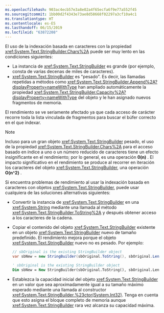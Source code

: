 ```yaml
---
ms.openlocfilehash: 903ac4ecb57e3a8e02a4f65ecfa6f9e77a552f45
ms.sourcegitcommit: 1bb00d2f4343e73ae8d58668f02297a3cf10a4c1
ms.translationtype: HT
ms.contentlocale: es-ES
ms.lasthandoff: 06/15/2019
ms.locfileid: "63872208"
---
```

El uso de la indexación basada en caracteres con la propiedad <xref:System.Text.StringBuilder.Chars%2A> puede ser muy lento en las condiciones siguientes:

- La instancia de <xref:System.Text.StringBuilder> es grande (por ejemplo, consta de varias decenas de miles de caracteres).
- <xref:System.Text.StringBuilder> es "pesado". Es decir, las llamadas repetidas a métodos como <xref:System.Text.StringBuilder.Append%2A?displayProperty=nameWithType> han ampliado automáticamente la propiedad <xref:System.Text.StringBuilder.Capacity%2A?displayProperty=nameWithType> del objeto y le han asignado nuevos fragmentos de memoria.

El rendimiento se ve seriamente afectado ya que cada acceso de carácter recorre toda la lista vinculada de fragmentos para buscar el búfer correcto en el que indexar.

> [!NOTE]
>  Incluso para un gran objeto <xref:System.Text.StringBuilder> pesado, el uso de la propiedad <xref:System.Text.StringBuilder.Chars%2A> para el acceso basado en índice a uno o un número reducido de caracteres tiene un efecto insignificante en el rendimiento; por lo general, es una operación **0(n)** . El impacto significativo en el rendimiento se produce al recorrer en iteración los caracteres del objeto <xref:System.Text.StringBuilder>, una operación **O(n^2)** . 

Si encuentra problemas de rendimiento al usar la indexación basada en caracteres con objetos <xref:System.Text.StringBuilder>, puede usar cualquiera de las soluciones alternativas siguientes:

- Convertir la instancia de <xref:System.Text.StringBuilder> en una <xref:System.String> mediante una llamada al método <xref:System.Text.StringBuilder.ToString%2A> y después obtener acceso a los caracteres de la cadena.

- Copiar el contenido del objeto <xref:System.Text.StringBuilder> existente en un objeto <xref:System.Text.StringBuilder> nuevo de tamaño predefinido. El rendimiento mejora porque el objeto <xref:System.Text.StringBuilder> nuevo no es pesado. Por ejemplo:

   ```csharp
   // sbOriginal is the existing StringBuilder object
   var sbNew = new StringBuilder(sbOriginal.ToString(), sbOriginal.Length);
   ```
   ```vb
   ' sbOriginal is the existing StringBuilder object
   Dim sbNew = New StringBuilder(sbOriginal.ToString(), sbOriginal.Length)
   ```
- Establezca la capacidad inicial del objeto <xref:System.Text.StringBuilder> en un valor que sea aproximadamente igual a su tamaño máximo esperado mediante una llamada al constructor <xref:System.Text.StringBuilder.%23ctor(System.Int32)>. Tenga en cuenta que esto asigna el bloque completo de memoria aunque <xref:System.Text.StringBuilder> rara vez alcanza su capacidad máxima.
